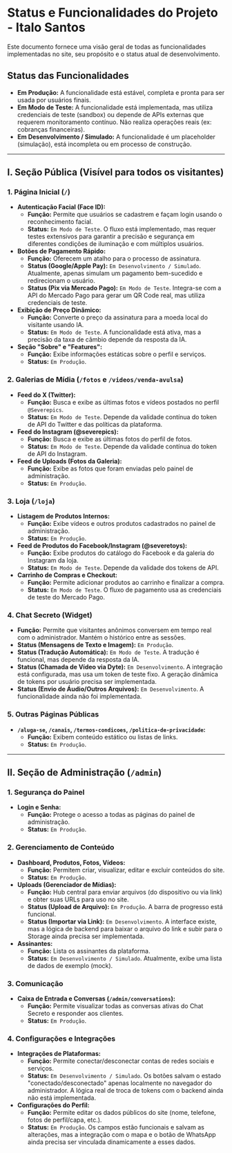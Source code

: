 # Status e Funcionalidades do Projeto - Italo Santos

Este documento fornece uma visão geral de todas as funcionalidades implementadas no site, seu propósito e o status atual de desenvolvimento.

## Status das Funcionalidades

- **Em Produção:** A funcionalidade está estável, completa e pronta para ser usada por usuários finais.
- **Em Modo de Teste:** A funcionalidade está implementada, mas utiliza credenciais de teste (sandbox) ou depende de APIs externas que requerem monitoramento contínuo. Não realiza operações reais (ex: cobranças financeiras).
- **Em Desenvolvimento / Simulado:** A funcionalidade é um placeholder (simulação), está incompleta ou em processo de construção.

---

## I. Seção Pública (Visível para todos os visitantes)

### 1. Página Inicial (`/`)
- **Autenticação Facial (Face ID):**
  - **Função:** Permite que usuários se cadastrem e façam login usando o reconhecimento facial.
  - **Status:** `Em Modo de Teste`. O fluxo está implementado, mas requer testes extensivos para garantir a precisão e segurança em diferentes condições de iluminação e com múltiplos usuários.
- **Botões de Pagamento Rápido:**
  - **Função:** Oferecem um atalho para o processo de assinatura.
  - **Status (Google/Apple Pay):** `Em Desenvolvimento / Simulado`. Atualmente, apenas simulam um pagamento bem-sucedido e redirecionam o usuário.
  - **Status (Pix via Mercado Pago):** `Em Modo de Teste`. Integra-se com a API do Mercado Pago para gerar um QR Code real, mas utiliza credenciais de teste.
- **Exibição de Preço Dinâmico:**
  - **Função:** Converte o preço da assinatura para a moeda local do visitante usando IA.
  - **Status:** `Em Modo de Teste`. A funcionalidade está ativa, mas a precisão da taxa de câmbio depende da resposta da IA.
- **Seção "Sobre" e "Features":**
  - **Função:** Exibe informações estáticas sobre o perfil e serviços.
  - **Status:** `Em Produção`.

### 2. Galerias de Mídia (`/fotos` e `/videos/venda-avulsa`)
- **Feed do X (Twitter):**
  - **Função:** Busca e exibe as últimas fotos e vídeos postados no perfil `@Severepics`.
  - **Status:** `Em Modo de Teste`. Depende da validade contínua do token de API do Twitter e das políticas da plataforma.
- **Feed do Instagram (@severepics):**
  - **Função:** Busca e exibe as últimas fotos do perfil de fotos.
  - **Status:** `Em Modo de Teste`. Depende da validade contínua do token de API do Instagram.
- **Feed de Uploads (Fotos da Galeria):**
  - **Função:** Exibe as fotos que foram enviadas pelo painel de administração.
  - **Status:** `Em Produção`.

### 3. Loja (`/loja`)
- **Listagem de Produtos Internos:**
  - **Função:** Exibe vídeos e outros produtos cadastrados no painel de administração.
  - **Status:** `Em Produção`.
- **Feed de Produtos do Facebook/Instagram (@severetoys):**
  - **Função:** Exibe produtos do catálogo do Facebook e da galeria do Instagram da loja.
  - **Status:** `Em Modo de Teste`. Depende da validade dos tokens de API.
- **Carrinho de Compras e Checkout:**
  - **Função:** Permite adicionar produtos ao carrinho e finalizar a compra.
  - **Status:** `Em Modo de Teste`. O fluxo de pagamento usa as credenciais de teste do Mercado Pago.

### 4. Chat Secreto (Widget)
- **Função:** Permite que visitantes anônimos conversem em tempo real com o administrador. Mantém o histórico entre as sessões.
- **Status (Mensagens de Texto e Imagem):** `Em Produção`.
- **Status (Tradução Automática):** `Em Modo de Teste`. A tradução é funcional, mas depende da resposta da IA.
- **Status (Chamada de Vídeo via Dyte):** `Em Desenvolvimento`. A integração está configurada, mas usa um token de teste fixo. A geração dinâmica de tokens por usuário precisa ser implementada.
- **Status (Envio de Áudio/Outros Arquivos):** `Em Desenvolvimento`. A funcionalidade ainda não foi implementada.

### 5. Outras Páginas Públicas
- **`/aluga-se`, `/canais`, `/termos-condicoes`, `/politica-de-privacidade`:**
  - **Função:** Exibem conteúdo estático ou listas de links.
  - **Status:** `Em Produção`.

---

## II. Seção de Administração (`/admin`)

### 1. Segurança do Painel
- **Login e Senha:**
  - **Função:** Protege o acesso a todas as páginas do painel de administração.
  - **Status:** `Em Produção`.

### 2. Gerenciamento de Conteúdo
- **Dashboard, Produtos, Fotos, Vídeos:**
  - **Função:** Permitem criar, visualizar, editar e excluir conteúdos do site.
  - **Status:** `Em Produção`.
- **Uploads (Gerenciador de Mídias):**
  - **Função:** Hub central para enviar arquivos (do dispositivo ou via link) e obter suas URLs para uso no site.
  - **Status (Upload de Arquivo):** `Em Produção`. A barra de progresso está funcional.
  - **Status (Importar via Link):** `Em Desenvolvimento`. A interface existe, mas a lógica de backend para baixar o arquivo do link e subir para o Storage ainda precisa ser implementada.
- **Assinantes:**
  - **Função:** Lista os assinantes da plataforma.
  - **Status:** `Em Desenvolvimento / Simulado`. Atualmente, exibe uma lista de dados de exemplo (mock).

### 3. Comunicação
- **Caixa de Entrada e Conversas (`/admin/conversations`):**
  - **Função:** Permite visualizar todas as conversas ativas do Chat Secreto e responder aos clientes.
  - **Status:** `Em Produção`.

### 4. Configurações e Integrações
- **Integrações de Plataformas:**
  - **Função:** Permite conectar/desconectar contas de redes sociais e serviços.
  - **Status:** `Em Desenvolvimento / Simulado`. Os botões salvam o estado "conectado/desconectado" apenas localmente no navegador do administrador. A lógica real de troca de tokens com o backend ainda não está implementada.
- **Configurações do Perfil:**
  - **Função:** Permite editar os dados públicos do site (nome, telefone, fotos de perfil/capa, etc.).
  - **Status:** `Em Produção`. Os campos estão funcionais e salvam as alterações, mas a integração com o mapa e o botão de WhatsApp ainda precisa ser vinculada dinamicamente a esses dados.

